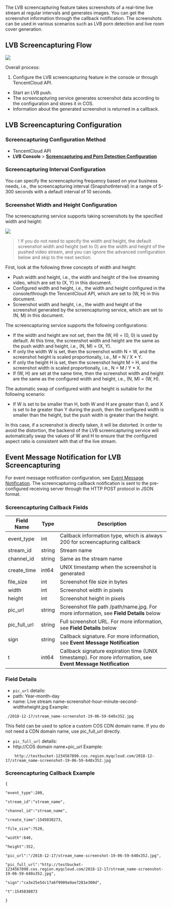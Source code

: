


The LVB screencapturing feature takes screenshots of a real-time live stream at regular intervals and generates images. You can get the screenshot information through the callback notification. The screenshots can be used in various scenarios such as LVB porn detection and live room cover generation.

## LVB Screencapturing Flow

![](https://main.qcloudimg.com/raw/02003859ba1db720fbc7d36928d3ffdb.png)

Overall process:
1. Configure the LVB screencapturing feature in the console or through TencentCloud API.
- Start an LVB push.
- The screencapturing service generates screenshot data according to the configuration and stores it in COS.
- Information about the generated screenshot is returned in a callback.

## LVB Screencapturing Configuration

### Screencapturing Configuration Method
- TencentCloud API
- **LVB Console** > **[Screencapturing and Porn Detection Configuration](https://console.cloud.tencent.com/live/config/jtjh)**

### Screencapturing Interval Configuration

You can specify the screencapturing frequency based on your business needs, i.e., the screencapturing interval (SnapshotInterval) in a range of 5-300 seconds with a default interval of 10 seconds.

### Screenshot Width and Height Configuration

The screencapturing service supports taking screenshots by the specified width and height:

 ![](https://main.qcloudimg.com/raw/50a5faab6a70a0737eca78f0ac6b2c20.png)

>! If you do not need to specify the width and height, the default screenshot width and height (set to 0) are the width and height of the pushed video stream, and you can ignore the advanced configuration below and skip to the next section.

First, look at the following three concepts of width and height:

- Push width and height, i.e., the width and height of the live streaming video, which are set to (X, Y) in this document.
- Configured width and height, i.e., the width and height configured in the console/through the TencentCloud API, which are set to (W, H) in this document.
- Screenshot width and height, i.e., the width and height of the screenshot generated by the screencapturing service, which are set to (N, M) in this document.

The screencapturing service supports the following configurations:

- If the width and height are not set, then the (W, H) = (0, 0) is used by default. At this time, the screenshot width and height are the same as the push width and height, i.e., (N, M) = (X, Y).
- If only the width W is set, then the screenshot width N = W, and the screenshot height is scaled proportionally, i.e., M = N / X \* Y.
- If only the height H is set, then the screenshot height M = H, and the screenshot width is scaled proportionally, i.e., N = M / Y \* X.
- If (W, H) are set at the same time, then the screenshot width and height are the same as the configured width and height, i.e., (N, M) = (W, H).

The automatic swap of configured width and height is suitable for the following scenario:

- If W is set to be smaller than H, both W and H are greater than 0, and X is set to be greater than Y during the push, then the configured width is smaller than the height, but the push width is greater than the height.

In this case, if a screenshot is directly taken, it will be distorted. In order to avoid the distortion, the backend of the LVB screencapturing service will automatically swap the values of W and H to ensure that the configured aspect ratio is consistent with that of the live stream.


## Event Message Notification for LVB Screencapturing

For event message notification configuration, see [Event Message Notification](https://cloud.tencent.com/document/product/267/32744). The screencapturing callback notification is sent to the pre-configured receiving server through the HTTP POST protocol in JSON format.

### Screencapturing Callback Fields

| Field Name | Type | Description |
| --- | --- | --- |
| event\_type | int | Callback information type, which is always 200 for screencapturing callback |
| stream\_id | string | Stream name |
| channel\_id | string | Same as the stream name |
| create\_time | int64 | UNIX timestamp when the screenshot is generated |
| file\_size | int | Screenshot file size in bytes |
| width | int | Screenshot width in pixels |
| height | int | Screenshot height in pixels |
| pic\_url | string | Screenshot file path /path/name.jpg. For more information, see **Field Details** below |
| pic\_full\_url | string | Full screenshot URL. For more information, see **Field Details** below |
| sign | string | Callback signature. For more information, see **Event Message Notification** |
| t | int64 | Callback signature expiration time (UNIX timestamp). For more information, see **Event Message Notification** |

### Field Details
- `pic_url` details:
 - path: Year-month-day
 - name: Live stream name-screenshot-hour-minute-second-widthxheight.jpg
 Example:
```
 /2018-12-17/stream_name-screenshot-19-06-59-640x352.jpg
```
This field can be used to splice a custom COS CDN domain name. If you do not need a CDN domain name, use pic_full_url directly.

- `pic_full_url` details:
 - http://COS domain name+pic_url
	Example:
```
	http://testbucket-1234567890.cos.region.myqcloud.com/2018-12-17/stream_name-screenshot-19-06-59-640x352.jpg
```


### Screencapturing Callback Example

```
{

"event_type":200,

"stream_id":"stream_name",

"channel_id":"stream_name",

"create_time":1545030273,

"file_size":7520,

"width":640,

"height":352,

"pic_url":"/2018-12-17/stream_name-screenshot-19-06-59-640x352.jpg",

"pic_full_url":"http://testbucket-1234567890.cos.region.myqcloud.com/2018-12-17/stream_name-screenshot-19-06-59-640x352.jpg",

"sign":"ca3e25e5dc17a6f9909a9ae7281e300d",

"t":1545030873

}
```
